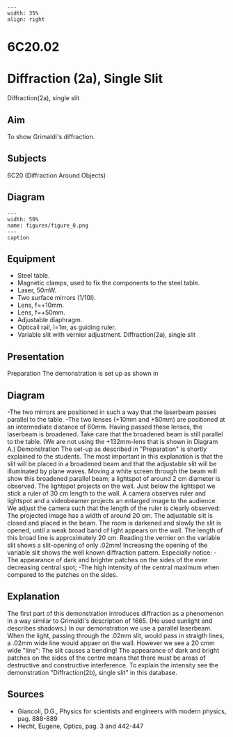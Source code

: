 
```{figure} /figures/busy.png
---
width: 35%
align: right
```
# 6C20.02 
  # Diffraction (2a), Single Slit 
 Diffraction(2a), single slit   
  
## Aim   
 To show Grimaldi's diffraction.    
  
## Subjects   
 6C20 (Diffraction Around Objects)   
  
## Diagram   
   
```{figure} figures/figure_0.png  
---  
width: 50%  
name: figures/figure_0.png  
---  
caption  
``` 
      
  
## Equipment   
 
 *  Steel table. 
 *  Magnetic clamps, used to fix the components to the steel table. 
 *  Laser, 50mW. 
 *  Two surface mirrors (1/10l). 
 *  Lens, f=+10mm. 
 *  Lens, f=+50mm. 
 *  Adjustable diaphragm. 
 *  Opticail rail, l=1m, as guiding ruler. 
 *  Variable slit with vernier adjustment. Diffraction(2a), single slit
      
  
## Presentation   
 Preparation The demonstration is set up as shown in   
  
## Diagram   
 -The two mirrors are positioned in such a way that the laserbeam passes parallel to the table. -The two lenses (+10mm and +50mm) are positioned at an intermediate distance of 60mm. Having passed these lenses, the laserbeam is broadened. Take care that the broadened beam is still parallel to the table. (We are not using the +132mm-lens that is shown in Diagram A.) Demonstration The set-up as described in "Preparation" is shortly explained to the students. The most important in this explanation is that the slit will be placed in a broadened beam and that the adjustable slit will be illuminated by plane waves. Moving a white screen through the beam will show this broadened parallel beam; a lightspot of around 2 cm diameter is observed. The lightspot projects on the wall. Just below the lightspot we stick a ruler of 30 cm length to the wall. A camera observes ruler and lightspot and a videobeamer projects an enlarged image to the audience. We adjust the camera such that the length of the ruler is clearly observed: The projected image has a width of around 20 cm. The adjustable slit is closed and placed in the beam. The room is darkened and slowly the slit is opened, until a weak broad band of light appears on the wall. The length of this broad line is approximately 20 cm. Reading the vernier on the variable slit shows a slit-opening of only .02mm! Increasing the opening of the variable slit shows the well known diffraction pattern. Especially notice: -The appearance of dark and brighter patches on the sides of the ever decreasing central spot; -The high intensity of the central maximum when compared to the patches on the sides.    
  
## Explanation   
 The first part of this demonstration introduces diffraction as a phenomenon in a way similar to Grimaldi's description of 1665. (He used sunlight and describes shadows.) In our demonstration we use a parallel laserbeam. When the light, passing through the .02mm slit, would pass in straigth lines, a .02mm wide line would appaer on the wall. However we see a 20 cmm wide "line": The slit causes a bending! The appearance of dark and bright patches on the sides of the centre means that there must be areas of destructive and constructive interference. To explain the intensity see the demonstration "Diffraction(2b), single slit" in this database.    
  
## Sources   
 
 *  Giancoli, D.G., Physics for scientists and engineers with modern physics, pag. 888-889 
 *  Hecht, Eugene, Optics, pag. 3 and 442-447
  